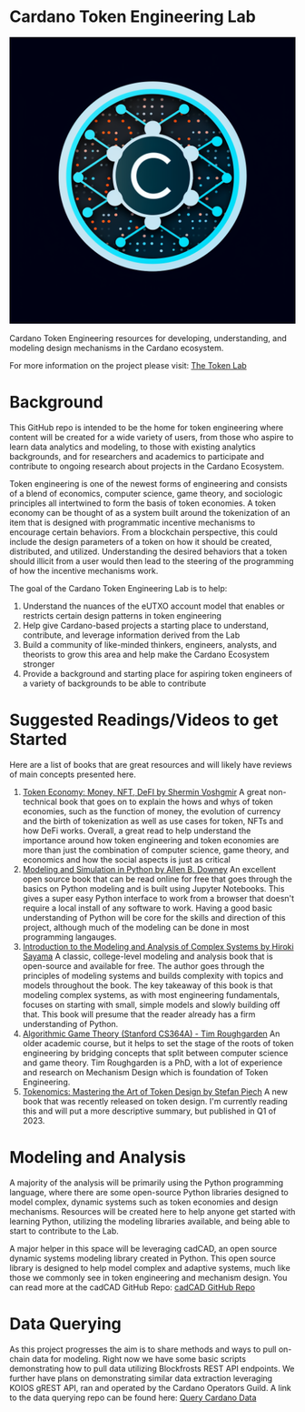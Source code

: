 # Cardano Token Engineering Lab

![CTEL Logo](./Asset%20Design/CTEL_Logo.png)

Cardano Token Engineering resources for developing, understanding, and modeling design mechanisms in the Cardano ecosystem.

For more information on the project please visit: [The Token Lab](https://thetokenlab.xyz)

# Background
This GitHub repo is intended to be the home for token engineering where content will be created for a wide variety of users, from those who aspire to learn data analytics and modeling, to those with existing analytics backgrounds, and for researchers and academics to participate and contribute to ongoing research about projects in the Cardano Ecosystem.

Token engineering is one of the newest forms of engineering and consists of a blend of economics, computer science, game theory, and sociologic principles all intertwined to form the basis of token economies.  A token economy can be thought of as a system built around the tokenization of an item that is designed with programmatic incentive mechanisms to encourage certain behaviors.  From a blockchain perspective, this could include the design parameters of a token on how it should be created, distributed, and utilized.  Understanding the desired behaviors that a token should illicit from a user would then lead to the steering of the programming of how the incentive mechanisms work.  

The goal of the Cardano Token Engineering Lab is to help:
1. Understand the nuances of the eUTXO account model that enables or restricts certain design patterns in token engineering
2. Help give Cardano-based projects a starting place to understand, contribute, and leverage information derived from the Lab
3. Build a community of like-minded thinkers, engineers, analysts, and theorists to grow this area and help make the Cardano Ecosystem stronger
4. Provide a background and starting place for aspiring token engineers of a variety of backgrounds to be able to contribute

# Suggested Readings/Videos to get Started
Here are a list of books that are great resources and will likely have reviews of main concepts presented here.
1. [Token Economy: Money, NFT, DeFI by Shermin Voshgmir](https://github.com/sherminvo/TokenEconomyBook)
    A great non-technical book that goes on to explain the hows and whys of token economies, such as the function of money, the evolution of currency and the birth of tokenization as well as use cases for token, NFTs and how DeFi works.  Overall, a great read to help understand the importance around how token engineering and token economies are more than just the combination of computer science, game theory, and economics and how the social aspects is just as critical
2. [Modeling and Simulation in Python by Allen B. Downey](https://allendowney.github.io/ModSimPy/)
    An excellent open source book that can be read online for free that goes through the basics on Python modeling and is built using Jupyter Notebooks.  This gives a super easy Python interface to work from a browser that doesn't require a local install of any software to work.  Having a good basic understanding of Python will be core for the skills and direction of this project, although much of the modeling can be done in most programming langauges.
3. [Introduction to the Modeling and Analysis of Complex Systems by Hiroki Sayama](https://open.umn.edu/opentextbooks/textbooks/233)
    A classic, college-level modeling and analysis book that is open-source and available for free. The author goes through the principles of modeling systems and builds complexity with topics and models throughout the book.  The key takeaway of this book is that modeling complex systems, as with most engineering fundamentals, focuses on starting with small, simple models and slowly building off that.  This book will presume that the reader already has a firm understanding of Python.
4. [Algorithmic Game Theory (Stanford CS364A) - Tim Roughgarden](https://youtube.com/playlist?list=PLEGCF-WLh2RJBqmxvZ0_ie-mleCFhi2N4)
    An older academic course, but it helps to set the stage of the roots of token engineering by bridging concepts that split between computer science and game theory.  Tim Roughgarden is a PhD, with a lot of experience and research on Mechanism Design which is foundation of Token Engineering.
5. [Tokenomics: Mastering the Art of Token Design by Stefan Piech](https://www.amazon.com/Tokenomics-Mastering-Art-Token-Design/dp/B0C646FPYQ)
    A new book that was recently released on token design. I'm currently reading this and will put a more descriptive summary, but published in Q1 of 2023.

# Modeling and Analysis
A majority of the analysis will be primarily using the Python programming language, where there are some open-source Python libraries designed to model complex, dynamic systems such as token economies and design mechanisms.  Resources will be created here to help anyone get started with learning Python, utilizing the modeling libraries available, and being able to start to contribute to the Lab.

A major helper in this space will be leveraging cadCAD, an open source dynamic systems modeling library created in Python.  This open source library is designed to help model complex and adaptive systems, much like those we commonly see in token engineering and mechanism design.  You can read more at the cadCAD GitHub Repo: [cadCAD GitHub Repo](https://github.com/cadCAD-org/cadCAD)

# Data Querying
As this project progresses the aim is to share methods and ways to pull on-chain data for modeling.  Right now we have some basic scripts demonstrating how to pull data utilizing Blockfrosts REST API endpoints.  We further have plans on demonstrating similar data extraction leveraging KOIOS gREST API, ran and operated by the Cardano Operators Guild.  A link to the data querying repo can be found here:  [Query Cardano Data](https://github.com/Cardano-Token-Engineering-Lab/Query-Cardano-Data)